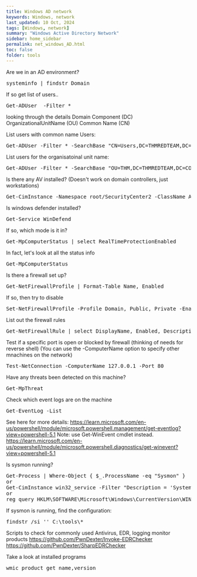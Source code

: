```yaml
---
title: Windows AD network
keywords: Windows, network
last_updated: 10 Oct, 2024
tags: [Windows, network] 
summary: "Windows Active Directory Network"
sidebar: home_sidebar
permalink: net_windows_AD.html
toc: false
folder: tools
---
```




Are we in an AD environment?
<pre class="powershell-screenshot">
systeminfo | findstr Domain
</pre>
If so get list of users..
<pre class="powershell-screenshot">
Get-ADUser  -Filter *
</pre>

looking through the details
Domain Component (DC)
OrganizationalUnitName (OU)
Common Name (CN)

List users with common name Users:
<pre class="powershell-screenshot">
Get-ADUser -Filter * -SearchBase "CN=Users,DC=THMREDTEAM,DC=COM"
</pre>
List users for the organisatoinal unit name:
<pre class="powershell-screenshot">
Get-ADUser -Filter * -SearchBase "OU=THM,DC=THMREDTEAM,DC=COM"
</pre>
Is there any AV installed? (Doesn't work on domain controllers, just workstations)
<pre class="powershell-screenshot">
Get-CimInstance -Namespace root/SecurityCenter2 -ClassName AntivirusProduct
</pre>
Is windows defender installed?
<pre class="powershell-screenshot">
Get-Service WinDefend
</pre>

If so, which mode is it in?
<pre class="powershell-screenshot">
Get-MpComputerStatus | select RealTimeProtectionEnabled
</pre>

In fact, let's look at all the status info
<pre class="powershell-screenshot">
Get-MpComputerStatus
</pre>

Is there a firewall set up?
<pre class="powershell-screenshot">
Get-NetFirewallProfile | Format-Table Name, Enabled
</pre>

If so, then try to disable
<pre class="powershell-screenshot">
Set-NetFirewallProfile -Profile Domain, Public, Private -Enabled False
</pre>

List out the firewall rules
<pre class="powershell-screenshot">
Get-NetFirewallRule | select DisplayName, Enabled, Description
</pre>

Test if a specific port is open or blocked by firewall (thinking of needs for reverse shell) (You can use the -ComputerName option to specify other mnachines on the network)
<pre class="powershell-screenshot">
Test-NetConnection -ComputerName 127.0.0.1 -Port 80
</pre>

Have any threats been detected on this machine?
<pre class="powershell-screenshot">
Get-MpThreat
</pre>

Check which event logs are on the machine
<pre class="powershell-screenshot">
Get-EventLog -List
</pre>

See here for more details: https://learn.microsoft.com/en-us/powershell/module/microsoft.powershell.management/get-eventlog?view=powershell-5.1
Note: use Get-WinEvent cmdlet instead.
https://learn.microsoft.com/en-us/powershell/module/microsoft.powershell.diagnostics/get-winevent?view=powershell-5.1

Is sysmon running?
<pre class="powershell-screenshot">
Get-Process | Where-Object { $_.ProcessName -eq "Sysmon" }
or
Get-CimInstance win32_service -Filter "Description = 'System Monitor service'"
or
reg query HKLM\SOFTWARE\Microsoft\Windows\CurrentVersion\WINEVT\Channels\Microsoft-Windows-Sysmon/Operational
</pre>

If sysmon is running, find the configuration:
<pre class="powershell-screenshot">
findstr /si '<ProcessCreate onmatch="exclude">' C:\tools\*
</pre>

Scripts to check for commonly used Antivirus, EDR, logging monitor products
https://github.com/PwnDexter/Invoke-EDRChecker
https://github.com/PwnDexter/SharpEDRChecker

Take a look at installed programs
<pre class="powershell-screenshot">
wmic product get name,version
</pre>